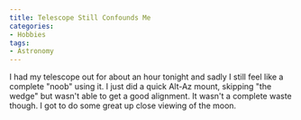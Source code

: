 ```yaml
---
title: Telescope Still Confounds Me
categories:
- Hobbies
tags:
- Astronomy
---
```


I had my telescope out for about an hour tonight and sadly I still feel like a complete "noob" using it. I just did a quick Alt-Az mount, skipping "the wedge" but wasn't able to get a good alignment.
It wasn't a complete waste though. I got to do some great up close viewing of the moon.
